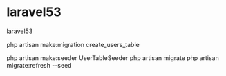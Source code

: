 # laravel53
laravel53

php artisan make:migration create_users_table

php artisan make:seeder UserTableSeeder
php artisan migrate
php artisan migrate:refresh --seed